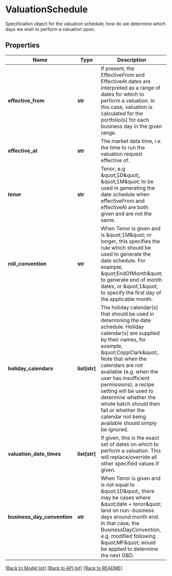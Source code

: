 # ValuationSchedule

Specification object for the valuation schedule, how do we determine which days we wish to perform a valuation upon.

## Properties
Name | Type | Description | Notes
------------ | ------------- | ------------- | -------------
**effective_from** | **str** | If present, the EffectiveFrom and EffectiveAt dates are interpreted as a range of dates for which to perform a valuation.  In this case, valuation is calculated for the portfolio(s) for each business day in the given range. | [optional] 
**effective_at** | **str** | The market data time, i.e. the time to run the valuation request effective of. | 
**tenor** | **str** | Tenor, e.g \&quot;1D\&quot;, \&quot;1M\&quot; to be used in generating the date schedule when effectiveFrom and effectiveAt are both given and are not the same. | [optional] 
**roll_convention** | **str** | When Tenor is given and is \&quot;1M\&quot; or longer, this specifies the rule which should be used to generate the date schedule.    For example, \&quot;EndOfMonth\&quot; to generate end of month dates, or \&quot;1\&quot; to specify the first day of the applicable month. | [optional] 
**holiday_calendars** | **list[str]** | The holiday calendar(s) that should be used in determining the date schedule.  Holiday calendar(s) are supplied by their names, for example, \&quot;CoppClark\&quot;.   Note that when the calendars are not available (e.g. when the user has insufficient permissions),   a recipe setting will be used to determine whether the whole batch should then fail or whether the calendar not being available should simply be ignored. | [optional] 
**valuation_date_times** | **list[str]** | If given, this is the exact set of dates on which to perform a valuation. This will replace/override all other specified values if given. | [optional] 
**business_day_convention** | **str** | When Tenor is given and is not equal to \&quot;1D\&quot;, there may be cases where \&quot;date + tenor\&quot; land on non-business days around month end.  In that case, the BusinessDayConvention, e.g. modified following \&quot;MF\&quot; would be applied to determine the next GBD. | [optional] 

[[Back to Model list]](../README.md#documentation-for-models) [[Back to API list]](../README.md#documentation-for-api-endpoints) [[Back to README]](../README.md)


